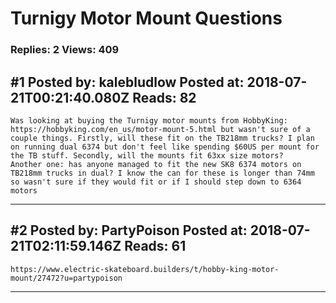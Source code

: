 # Turnigy Motor Mount Questions

### Replies: 2 Views: 409

## \#1 Posted by: kalebludlow Posted at: 2018-07-21T00:21:40.080Z Reads: 82

```
Was looking at buying the Turnigy motor mounts from HobbyKing: https://hobbyking.com/en_us/motor-mount-5.html but wasn't sure of a couple things. Firstly, will these fit on the TB218mm trucks? I plan on running dual 6374 but don't feel like spending $60US per mount for the TB stuff. Secondly, will the mounts fit 63xx size motors?
Another one: has anyone managed to fit the new SK8 6374 motors on TB218mm trucks in dual? I know the can for these is longer than 74mm so wasn't sure if they would fit or if I should step down to 6364 motors
```

---
## \#2 Posted by: PartyPoison Posted at: 2018-07-21T02:11:59.146Z Reads: 61

```
https://www.electric-skateboard.builders/t/hobby-king-motor-mount/27472?u=partypoison
```

---

